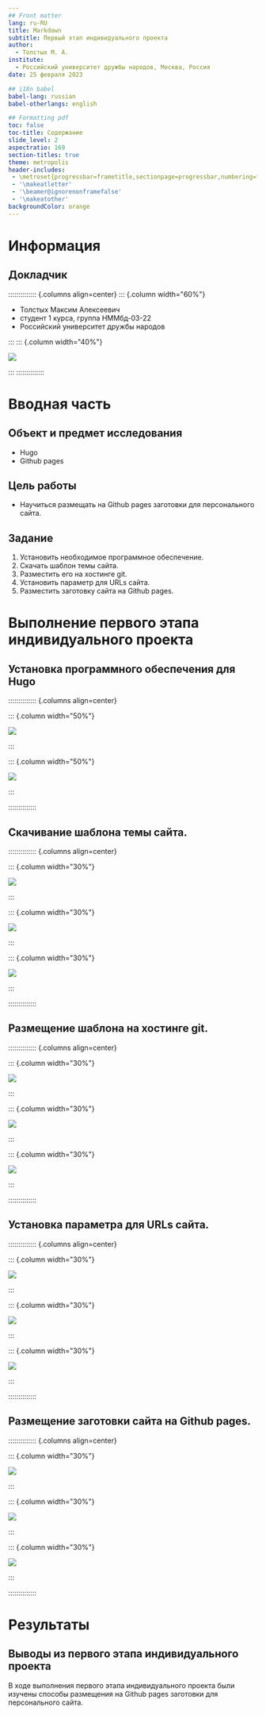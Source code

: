 ```yaml
---
## Front matter
lang: ru-RU
title: Markdown
subtitle: Первый этап индивидуального проекта
author:
  - Толстых М. А.
institute:
  - Российский университет дружбы народов, Москва, Россия
date: 25 февраля 2023

## i18n babel
babel-lang: russian
babel-otherlangs: english

## Formatting pdf
toc: false
toc-title: Содержание
slide_level: 2
aspectratio: 169
section-titles: true
theme: metropolis
header-includes:
 - \metroset{progressbar=frametitle,sectionpage=progressbar,numbering=fraction}
 - '\makeatletter'
 - '\beamer@ignorenonframefalse'
 - '\makeatother'
backgroundColor: orange
---
```




# Информация

## Докладчик

:::::::::::::: {.columns align=center}
::: {.column width="60%"}

  * Толстых Максим Алексеевич
  * студент 1 курса, группа НММбд-03-22
  * Российский университет дружбы народов

:::
::: {.column width="40%"}

![](./image/1.jpg)

:::
::::::::::::::

# Вводная часть

## Объект и предмет исследования

- Hugo
- Github pages


## Цель работы

- Научиться размещать на Github pages заготовки для персонального сайта.


## Задание
1. Установить необходимое программное обеспечение.
2. Скачать шаблон темы сайта.
3. Разместить его на хостинге git.
4. Установить параметр для URLs сайта.
5. Разместить заготовку сайта на Github pages.


# Выполнение первого этапа индивидуального проекта

## Установка программного обеспечения для Hugo

:::::::::::::: {.columns align=center}

::: {.column width="50%"}

![](./image/1.png)

:::


::: {.column width="50%"}

![](./image/2.png)

:::

::::::::::::::



## Скачивание шаблона темы сайта.

:::::::::::::: {.columns align=center}

::: {.column width="30%"}

![](./image/3.png)

:::

::: {.column width="30%"}

![](./image/4.png)

:::

::: {.column width="30%"}

![](./image/5.png)

:::

::::::::::::::


## Размещение шаблона на хостинге git.

:::::::::::::: {.columns align=center}

::: {.column width="30%"}

![](./image/6.png)

:::

::: {.column width="30%"}

![](./image/7.png)

:::

::: {.column width="30%"}

![](./image/8.png)

:::


::::::::::::::

## Установка параметра для URLs сайта.


:::::::::::::: {.columns align=center}


::: {.column width="30%"}

![](./image/9.png)

:::

::: {.column width="30%"}

![](./image/10.png)

:::

::: {.column width="30%"}

![](./image/11.png)

:::

::::::::::::::



## Размещение заготовки сайта на Github pages.

:::::::::::::: {.columns align=center}


::: {.column width="30%"}

![](./image/12.png)

:::

::: {.column width="30%"}

![](./image/13.png)

:::

::: {.column width="30%"}

![](./image/14.png)

:::

::::::::::::::

# Результаты

## Выводы из первого этапа индивидуального проекта

В ходе выполнения первого этапа индивидуального проекта были изучены способы размещения на Github pages заготовки для персонального сайта.





